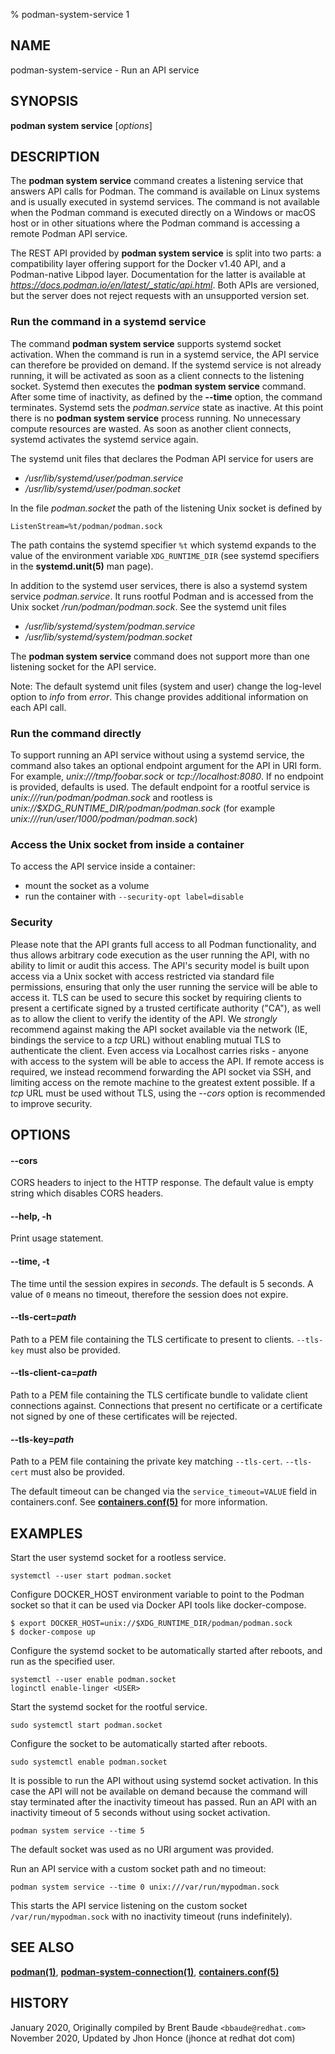 % podman-system-service 1

## NAME
podman\-system\-service - Run an API service

## SYNOPSIS
**podman system service** [*options*]

## DESCRIPTION
The **podman system service** command creates a listening service that answers API calls for Podman.
The command is available on Linux systems and is usually executed in systemd services.
The command is not available when the Podman command is executed directly on a Windows or macOS
host or in other situations where the Podman command is accessing a remote Podman API service.

The REST API provided by **podman system service** is split into two parts: a compatibility layer offering support for the Docker v1.40 API, and a Podman-native Libpod layer.
Documentation for the latter is available at *https://docs.podman.io/en/latest/_static/api.html*.
Both APIs are versioned, but the server does not reject requests with an unsupported version set.

### Run the command in a systemd service

The command **podman system service** supports systemd socket activation.
When the command is run in a systemd service, the API service can therefore be provided on demand.
If the systemd service is not already running, it will be activated as soon as
a client connects to the listening socket. Systemd then executes the
**podman system service** command.
After some time of inactivity, as defined by the __--time__ option, the command terminates.
Systemd sets the _podman.service_ state as inactive. At this point there is no
**podman system service** process running. No unnecessary compute resources are wasted.
As soon as another client connects, systemd activates the systemd service again.

The systemd unit files that declares the Podman API service for users are

* _/usr/lib/systemd/user/podman.service_
* _/usr/lib/systemd/user/podman.socket_

In the file _podman.socket_ the path of the listening Unix socket is defined by

```
ListenStream=%t/podman/podman.sock
```

The path contains the systemd specifier `%t` which systemd expands to the value of the environment variable
`XDG_RUNTIME_DIR` (see systemd specifiers in the **systemd.unit(5)** man page).

In addition to the systemd user services, there is also a systemd system service _podman.service_.
It runs rootful Podman and is accessed from the Unix socket _/run/podman/podman.sock_. See the systemd unit files

* _/usr/lib/systemd/system/podman.service_
* _/usr/lib/systemd/system/podman.socket_

The **podman system service** command does not support more than one listening socket for the API service.

Note: The default systemd unit files (system and user) change the log-level option to *info* from *error*. This change provides additional information on each API call.

### Run the command directly

To support running an API service without using a systemd service, the command also takes an
optional endpoint argument for the API in URI form.  For example, *unix:///tmp/foobar.sock* or *tcp://localhost:8080*.
If no endpoint is provided, defaults is used.  The default endpoint for a rootful
service is *unix:///run/podman/podman.sock* and rootless is *unix://$XDG_RUNTIME_DIR/podman/podman.sock* (for
example *unix:///run/user/1000/podman/podman.sock*)

### Access the Unix socket from inside a container

To access the API service inside a container:
- mount the socket as a volume
- run the container with `--security-opt label=disable`

### Security

Please note that the API grants full access to all Podman functionality, and thus allows arbitrary code execution as the user running the API, with no ability to limit or audit this access.
The API's security model is built upon access via a Unix socket with access restricted via standard file permissions, ensuring that only the user running the service will be able to access it.
TLS can be used to secure this socket by requiring clients to present a certificate signed by a trusted certificate authority ("CA"), as well as to allow the client to verify the identity of the API.
We *strongly* recommend against making the API socket available via the network (IE, bindings the service to a *tcp* URL) without enabling mutual TLS to authenticate the client.
Even access via Localhost carries risks - anyone with access to the system will be able to access the API.
If remote access is required, we instead recommend forwarding the API socket via SSH, and limiting access on the remote machine to the greatest extent possible.
If a *tcp* URL must be used without TLS, using the *--cors* option is recommended to improve security.

## OPTIONS

#### **--cors**

CORS headers to inject to the HTTP response. The default value is empty string which disables CORS headers.

#### **--help**, **-h**

Print usage statement.

#### **--time**, **-t**

The time until the session expires in _seconds_. The default is 5
seconds. A value of `0` means no timeout, therefore the session does not expire.

#### **--tls-cert**=*path*

Path to a PEM file containing the TLS certificate to present to clients. `--tls-key` must also be provided.

#### **--tls-client-ca**=*path*

Path to a PEM file containing the TLS certificate bundle to validate client connections against.
Connections that present no certificate or a certificate not signed by one of these certificates will be rejected.

#### **--tls-key**=*path*

Path to a PEM file containing the private key matching `--tls-cert`. `--tls-cert` must also be provided.

The default timeout can be changed via the `service_timeout=VALUE` field in containers.conf.
See **[containers.conf(5)](https://github.com/containers/common/blob/main/docs/containers.conf.5.md)** for more information.

## EXAMPLES

Start the user systemd socket for a rootless service.
```
systemctl --user start podman.socket
```

Configure DOCKER_HOST environment variable to point to the Podman socket so that
it can be used via Docker API tools like docker-compose.
```
$ export DOCKER_HOST=unix://$XDG_RUNTIME_DIR/podman/podman.sock
$ docker-compose up
```

Configure the systemd socket to be automatically started after reboots, and run as the specified user.
```
systemctl --user enable podman.socket
loginctl enable-linger <USER>
```

Start the systemd socket for the rootful service.
```
sudo systemctl start podman.socket
```

Configure the socket to be automatically started after reboots.
```
sudo systemctl enable podman.socket
```

It is possible to run the API without using systemd socket activation.
In this case the API will not be available on demand because the command will
stay terminated after the inactivity timeout has passed.
Run an API with an inactivity timeout of 5 seconds without using socket activation.
```
podman system service --time 5
```

The default socket was used as no URI argument was provided.

Run an API service with a custom socket path and no timeout:
```
podman system service --time 0 unix:///var/run/mypodman.sock
```

This starts the API service listening on the custom socket `/var/run/mypodman.sock` with no inactivity timeout (runs indefinitely).

## SEE ALSO
**[podman(1)](podman.1.md)**, **[podman-system-connection(1)](podman-system-connection.1.md)**, **[containers.conf(5)](https://github.com/containers/common/blob/main/docs/containers.conf.5.md)**

## HISTORY
January 2020, Originally compiled by Brent Baude `<bbaude@redhat.com>`
November 2020, Updated by Jhon Honce (jhonce at redhat dot com)
